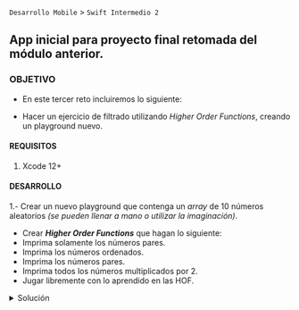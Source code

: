 
`Desarrollo Mobile` > `Swift Intermedio 2`

## App inicial para proyecto final retomada del módulo anterior.

### OBJETIVO 

- En este tercer reto incluiremos lo siguiente:
* Hacer un ejercicio de filtrado utilizando _Higher Order Functions_, creando un playground nuevo.

#### REQUISITOS 

1. Xcode 12+

#### DESARROLLO

1.- Crear un nuevo playground que contenga un _array_ de 10 números aleatorios _(se pueden llenar a mano o utilizar la imaginación)_.
* Crear _**Higher Order Functions**_ que hagan lo siguiente:
* Imprima solamente los números pares.
* Imprima los números ordenados.
* Imprima los números pares.
* Imprima todos los números multiplicados por 2.
* Jugar libremente con lo aprendido en las HOF.

<details>
        <summary>Solución</summary>
        <p> Crear un nuevo playground</p>
        <p> Basarnos en el playground incluido en este reto: HOF.playground</p>
        <p> Un ejemplo sencillo de los métodos requeridos sería:</p>
   
                let array = [23, 44, 2, 123, 444, 554, 346, 778, 324, 567, 887]
                //numeros ordenados
                print(array.sorted())
                //numeros pares
                print(array.filter { $0 % 2 == 0 })
                //multiplicados por 2
                print(array.map { $0 * 2 })
                // jugar libremente con las HOF

</details>